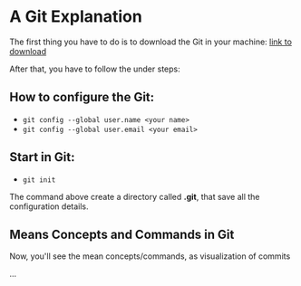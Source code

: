# A Git Explanation


The first thing you have to do is to download the Git in your machine:
[link to download](https://git-scm.com/downloads)

After that, you have to follow the under steps: 

## How to configure the Git:

* `git config --global user.name <your name>`
* `git config --global user.email <your email>`

## Start in Git:

* `git init`

The command above create a directory called **.git**, that save all the configuration details.

## Means Concepts and Commands in Git

Now, you'll see the mean concepts/commands, as visualization of commits

...
